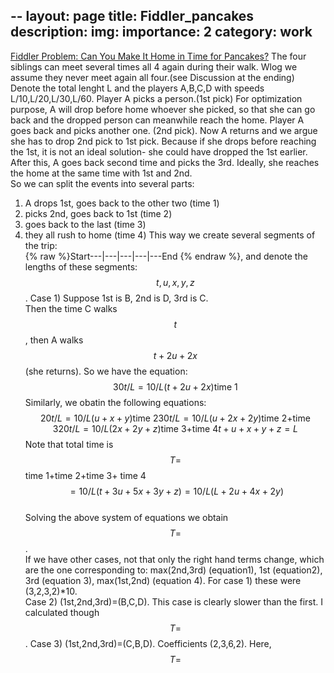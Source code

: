 --
layout: page
title: Fiddler_pancakes
description:
img: 
importance: 2
category: work
---
[Fiddler Problem: Can You Make It Home in Time for Pancakes?](https://thefiddler.substack.com/p/can-you-make-it-home-in-time-for) 
The four siblings can meet several times all 4 again during their walk. Wlog we assume they never meet again all four.(see Discussion at the ending)
Denote the total lenght L and the players A,B,C,D with speeds L/10,L/20,L/30,L/60. Player A picks a person.(1st pick) For optimization purpose, 
A will drop before home whoever she picked, so that she can go back and the dropped person can meanwhile reach the home. Player A goes back and picks another one.
(2nd pick). Now A returns and we argue she has to drop 2nd pick to 1st pick. Because if she drops before reaching the 1st, it is not an ideal solution-
she could have dropped the 1st earlier. After this, A goes back second time and picks the 3rd. Ideally, she reaches the home at the same time with 1st and 2nd.  
So we can split the events into several parts: 
1) A drops 1st, goes back to the other two  (time 1)  
2) picks 2nd, goes back to 1st (time 2)  
3) goes back to the last  (time 3)  
4) they all rush to home (time 4)
This way we create several segments of the trip:  
{% raw %}Start---|---|---|---|---End {% endraw %}, and denote the lengths of these segments: $$t,u,x,y,z$$.
Case 1) Suppose 1st is B, 2nd is D, 3rd is C.  
Then the time C walks $$t$$, then A walks $$t+2u+2x$$ (she returns). So we have the equation:
$$
\begin{equation}
30t/L=10/L(t+2u+2x) \mbox{time 1}
\end{equation}
$$
Similarly, we obatin the following equations:
$$
\begin{equation}
20t/L=10/L(u+x+y) \mbox{time 2}
30t/L=10/L(u+2x+2y) \mbox{time 2+time 3}  
20t/L=10/L(2x+2y+z) \mbox{time 3+time 4}
t+u+x+y+z=L
\end{equation}
$$
Note that total time is $$T=$$ time 1+time 2+time 3+ time 4$$=10/L(t+3u+5x+3y+z)=10/L(L+2u+4x+2y)$$  
Solving the above system of equations we obtain $$T=$$.  
If we have other cases, not that only the right hand terms change, which are the one corresponding to: max(2nd,3rd) (equation1), 1st (equation2), 3rd (equation 3), max(1st,2nd) (equation 4). For case 1) these were (3,2,3,2)*10.  
Case 2) (1st,2nd,3rd)=(B,C,D). This case is clearly slower than the first.  I calculated though $$T=$$.
Case 3) (1st,2nd,3rd)=(C,B,D). Coefficients (2,3,6,2). Here, $$T=$$


